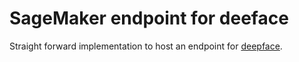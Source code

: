 # SageMaker endpoint for deeface

Straight forward implementation to host an endpoint for [deepface](https://github.com/serengil/deepface).
